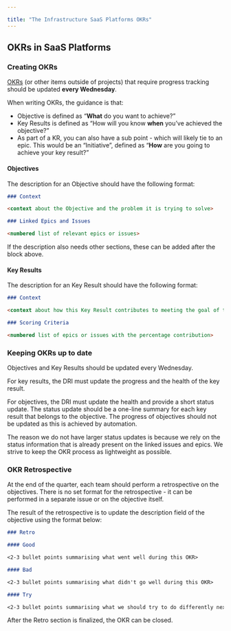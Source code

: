```yaml
---

title: "The Infrastructure SaaS Platforms OKRs"
---
```


## OKRs in SaaS Platforms

### Creating OKRs

 [OKRs](/handbook/company/okrs/) (or other items outside of projects) that require progress tracking should be updated **every Wednesday**.

When writing OKRs, the guidance is that:

* Objective is defined as “**What** do you want to achieve?”
* Key Results is defined as “How will you know **when** you’ve achieved the objective?”
* As part of a KR, you can also have a sub point - which will likely tie to an epic. This would be an “Initiative”, defined as “**How** are you going to achieve your key result?”

#### Objectives

The description for an Objective should have the following format:

```markdown
### Context

<context about the Objective and the problem it is trying to solve>

### Linked Epics and Issues

<numbered list of relevant epics or issues>
```

If the description also needs other sections, these can be added after the block above.

#### Key Results

The description for an Key Result should have the following format:

```markdown
### Context

<context about how this Key Result contributes to meeting the goal of the Objective>

### Scoring Criteria

<numbered list of epics or issues with the percentage contribution>
```

### Keeping OKRs up to date

Objectives and Key Results should be updated every Wednesday.

For key results, the DRI must update the progress and the health of the key result.

For objectives, the DRI must update the health and provide a short status update.
The status update should be a one-line summary for each key result that belongs to the objective.
The progress of objectives should not be updated as this is achieved by automation.

The reason we do not have larger status updates is because we rely on the status information that is already present on the linked issues and epics.
We strive to keep the OKR process as lightweight as possible.

### OKR Retrospective

At the end of the quarter, each team should perform a retrospective on the objectives.
There is no set format for the retrospective - it can be performed in a separate issue or on the objective itself.

The result of the retrospective is to update the description field of the objective using the format below:

```markdown
### Retro

#### Good

<2-3 bullet points summarising what went well during this OKR>

#### Bad

<2-3 bullet points summarising what didn't go well during this OKR>

#### Try

<2-3 bullet points summarising what we should try to do differently next time>

```

After the Retro section is finalized, the OKR can be closed.
